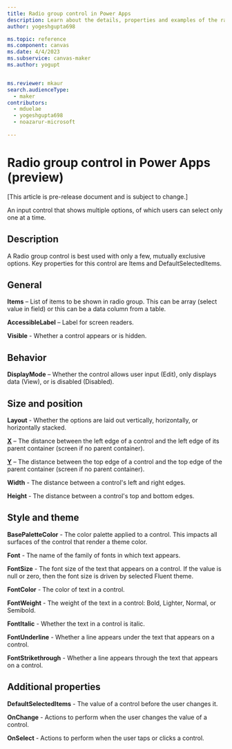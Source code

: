 ```yaml
---
title: Radio group control in Power Apps
description: Learn about the details, properties and examples of the radio group modern control in Power Apps.
author: yogeshgupta698

ms.topic: reference
ms.component: canvas
ms.date: 4/4/2023
ms.subservice: canvas-maker
ms.author: yogupt


ms.reviewer: mkaur
search.audienceType: 
  - maker
contributors:
  - mduelae
  - yogeshgupta698
  - noazarur-microsoft
  
---
```

# Radio group control in Power Apps (preview)

[This article is pre-release document and is subject to change.]

An input control that shows multiple options, of which users can select only one at a time.

## Description
A Radio group control is best used with only a few, mutually exclusive options. Key properties for this control are Items and DefaultSelectedItems.

## General

**Items** – List of items to be shown in radio group. This can be array (select value in field) or this can be a data column from a table.

**AccessibleLabel** – Label for screen readers.

**Visible** - Whether a control appears or is hidden. 

## Behavior 

**DisplayMode** – Whether the control allows user input (Edit), only displays data (View), or is disabled (Disabled).

## Size and position

**Layout** - Whether the options are laid out vertically, horizontally, or horizontally stacked. 

**[X](../properties-size-location.md)** – The distance between the left edge of a control and the left edge of its parent container (screen if no parent container).

**[Y](../properties-size-location.md)** – The distance between the top edge of a control and the top edge of the parent container (screen if no parent container).

**Width** - The distance between a control's left and right edges. 

**Height** - The distance between a control's top and bottom edges. 

## Style and theme

**BasePaletteColor** - The color palette applied to a control. This impacts all surfaces of the control that render a theme color. 

**Font** - The name of the family of fonts in which text appears. 

**FontSize** - The font size of the text that appears on a control. If the value is null or zero, then the font size is driven by selected Fluent theme. 

**FontColor** - The color of text in a control. 

**FontWeight** - The weight of the text in a control: Bold, Lighter, Normal, or Semibold. 

**FontItalic** - Whether the text in a control is italic. 

**FontUnderline** - Whether a line appears under the text that appears on a control. 

**FontStrikethrough** - Whether a line appears through the text that appears on a control. 


## Additional properties

**DefaultSelectedItems** - The value of a control before the user changes it. 

**OnChange** - Actions to perform when the user changes the value of a control. 

**OnSelect** - Actions to perform when the user taps or clicks a control.  



